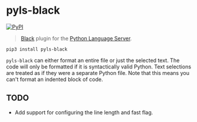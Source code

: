 # pyls-black

[![PyPI](https://img.shields.io/pypi/v/pyls-black.svg)](https://pypi.org/project/pyls-black/)

> [Black](https://github.com/ambv/black) plugin for the [Python Language Server](https://github.com/palantir/python-language-server/tree/develop/pyls).

```shell
pip3 install pyls-black
```

`pyls-black` can either format an entire file or just the selected text.
The code will only be formatted if it is syntactically valid Python.
Text selections are treated as if they were a separate Python file.
Note that this means you can't format an indented block of code.

## TODO

* Add support for configuring the line length and fast flag.
